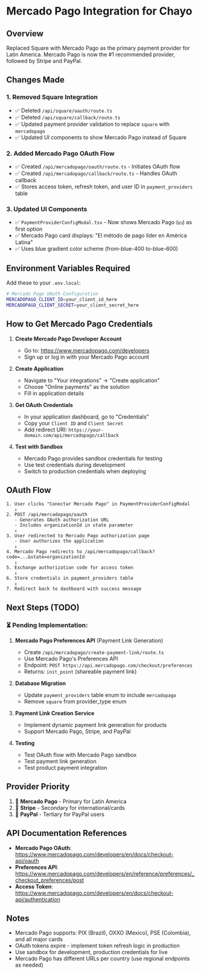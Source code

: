# Mercado Pago Integration for Chayo

## Overview
Replaced Square with Mercado Pago as the primary payment provider for Latin America. Mercado Pago is now the #1 recommended provider, followed by Stripe and PayPal.

## Changes Made

### 1. **Removed Square Integration**
- ✅ Deleted `/api/square/oauth/route.ts`
- ✅ Deleted `/api/square/callback/route.ts`
- ✅ Updated payment provider validation to replace `square` with `mercadopago`
- ✅ Updated UI components to show Mercado Pago instead of Square

### 2. **Added Mercado Pago OAuth Flow**
- ✅ Created `/api/mercadopago/oauth/route.ts` - Initiates OAuth flow
- ✅ Created `/api/mercadopago/callback/route.ts` - Handles OAuth callback
- ✅ Stores access token, refresh token, and user ID in `payment_providers` table

### 3. **Updated UI Components**
- ✅ `PaymentProviderConfigModal.tsx` - Now shows Mercado Pago (💵) as first option
- ✅ Mercado Pago card displays: "El método de pago líder en América Latina"
- ✅ Uses blue gradient color scheme (from-blue-400 to-blue-600)

## Environment Variables Required

Add these to your `.env.local`:

```bash
# Mercado Pago OAuth Configuration
MERCADOPAGO_CLIENT_ID=your_client_id_here
MERCADOPAGO_CLIENT_SECRET=your_client_secret_here
```

## How to Get Mercado Pago Credentials

1. **Create Mercado Pago Developer Account**
   - Go to: https://www.mercadopago.com/developers
   - Sign up or log in with your Mercado Pago account

2. **Create Application**
   - Navigate to "Your integrations" → "Create application"
   - Choose "Online payments" as the solution
   - Fill in application details

3. **Get OAuth Credentials**
   - In your application dashboard, go to "Credentials"
   - Copy your `Client ID` and `Client Secret`
   - Add redirect URI: `https://your-domain.com/api/mercadopago/callback`

4. **Test with Sandbox**
   - Mercado Pago provides sandbox credentials for testing
   - Use test credentials during development
   - Switch to production credentials when deploying

## OAuth Flow

```
1. User clicks "Conectar Mercado Pago" in PaymentProviderConfigModal
   ↓
2. POST /api/mercadopago/oauth
   - Generates OAuth authorization URL
   - Includes organizationId in state parameter
   ↓
3. User redirected to Mercado Pago authorization page
   - User authorizes the application
   ↓
4. Mercado Pago redirects to /api/mercadopago/callback?code=...&state=organizationId
   ↓
5. Exchange authorization code for access token
   ↓
6. Store credentials in payment_providers table
   ↓
7. Redirect back to dashboard with success message
```

## Next Steps (TODO)

### ⏳ **Pending Implementation:**

1. **Mercado Pago Preferences API** (Payment Link Generation)
   - Create `/api/mercadopago/create-payment-link/route.ts`
   - Use Mercado Pago's Preferences API
   - Endpoint: `POST https://api.mercadopago.com/checkout/preferences`
   - Returns: `init_point` (shareable payment link)

2. **Database Migration**
   - Update `payment_providers` table enum to include `mercadopago`
   - Remove `square` from provider_type enum

3. **Payment Link Creation Service**
   - Implement dynamic payment link generation for products
   - Support Mercado Pago, Stripe, and PayPal

4. **Testing**
   - Test OAuth flow with Mercado Pago sandbox
   - Test payment link generation
   - Test product payment integration

## Provider Priority

1. 🥇 **Mercado Pago** - Primary for Latin America
2. 🥈 **Stripe** - Secondary for international/cards
3. 🥉 **PayPal** - Tertiary for PayPal users

## API Documentation References

- **Mercado Pago OAuth**: https://www.mercadopago.com/developers/en/docs/checkout-api/oauth
- **Preferences API**: https://www.mercadopago.com/developers/en/reference/preferences/_checkout_preferences/post
- **Access Token**: https://www.mercadopago.com/developers/en/docs/checkout-api/authentication

## Notes

- Mercado Pago supports: PIX (Brazil), OXXO (Mexico), PSE (Colombia), and all major cards
- OAuth tokens expire - implement token refresh logic in production
- Use sandbox for development, production credentials for live
- Mercado Pago has different URLs per country (use regional endpoints as needed)


